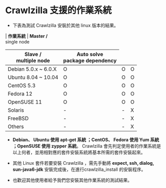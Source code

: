 # Crawlzilla 支援的作業系統 #
  * 下表為測試 Crawlzilla 安裝於其他 linux 版本的結果。


| **作業系統**             | **Master /**<br> single node<table><thead><th>  <b>Slave /</b><br> multiple node</th><th> <b>Auto solve</b><br> package dependency</th></thead><tbody>
<tr><td> Debian 5.0.x ~ 6.0.X </td><td> O                           </td><td> O                                </td><td>  O                                      </td></tr>
<tr><td> Ubuntu 8.04 ~ 10.04  </td><td> O                           </td><td> O                                </td><td>  O                                      </td></tr>
<tr><td> CentOS 5.3           </td><td> O                           </td><td> O                                </td><td>  O                                      </td></tr>
<tr><td> Fedora 12            </td><td> O                           </td><td> O                                </td><td>  O                                      </td></tr>
<tr><td> OpenSUSE 11          </td><td> O                           </td><td> O                                </td><td>  O                                      </td></tr>
<tr><td> Solaris              </td><td> -                           </td><td> -                                </td><td>  X                                      </td></tr>
<tr><td> FreeBSD              </td><td> -                           </td><td> -                                </td><td>  X                                      </td></tr>
<tr><td> Others               </td><td> -                           </td><td> -                                </td><td>  X                                      </td></tr></tbody></table>

<ul><li><b>Debian、 Ubuntu 使用 apt-get 系統 ；CentOS、 Fedora 使用 Yum 系統 ；OpenSUSE 使用 zypper 系統</b>。 Crawlzilla 會先判定使用者的作業系統是以上何者，並用相對應的套件安裝系統將基本所需的套件安裝起來。</li></ul>

<ul><li>其他 Linux 套件若要安裝 Crawlzilla ，需先手動將 <b>expect, ssh, dialog, sun-java6-jdk</b> 安裝完成後，在進行crawlzilla_install 的安裝程序。</li></ul>

<ul><li>也歡迎其他使用者給予我們您安裝其他作業系統的測試結果。